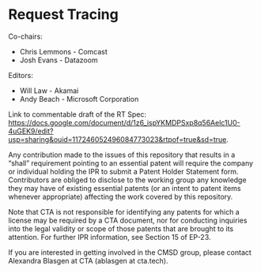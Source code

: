 # Request Tracing
Co-chairs:

- Chris Lemmons  - Comcast<br>
- Josh Evans - Datazoom

Editors:

- Will Law - Akamai<br>
- Andy Beach - Microsoft Corporation

Link to commentable draft of the RT Spec: https://docs.google.com/document/d/1z6_ispYKMDPSxp8q56Aelc1U0-4uGEK9/edit?usp=sharing&ouid=117246052496084773023&rtpof=true&sd=true.

<p>Any contribution made to the issues of this repository that results in a “shall” requirement pointing to an essential patent will require the company or individual holding the IPR to submit a Patent Holder Statement form. Contributors are obliged to disclose to the working group any knowledge they may have of existing essential patents (or an intent to patent items whenever appropriate) affecting the work covered by this repository.

Note that CTA is not responsible for identifying any patents for which a license may be required by a CTA document, nor for conducting inquiries into the legal validity or scope of those patents that are brought to its attention. For further IPR information, see Section 15 of EP-23.

If you are interested in getting involved in the CMSD group, please contact Alexandra Blasgen at CTA (ablasgen at cta.tech).
